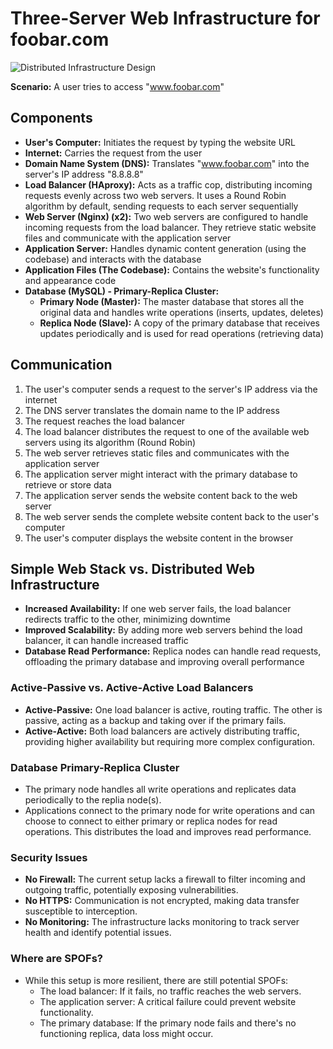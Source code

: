 # Three-Server Web Infrastructure for foobar.com

![Distributed Infrastructure Design](https://imgur.com/a/7k9e8VC)

**Scenario:** A user tries to access "www.foobar.com"

## Components
* **User's Computer:** Initiates the request by typing the website URL
* **Internet:** Carries the request from the user
* **Domain Name System (DNS):** Translates "www.foobar.com" into the server's IP address "8.8.8.8"
* **Load Balancer (HAproxy):** Acts as a traffic cop, distributing incoming requests evenly across two web servers. It uses a Round Robin algorithm by default, sending requests to each server sequentially
* **Web Server (Nginx) (x2):** Two web servers are configured to handle incoming requests from the load balancer. They retrieve static website files and communicate with the application server
* **Application Server:** Handles dynamic content generation (using the codebase) and interacts with the database
* **Application Files (The Codebase):** Contains the website's functionality and appearance code
* **Database (MySQL) - Primary-Replica Cluster:**
	- **Primary Node (Master):** The master database that stores all the original data and handles write operations (inserts, updates, deletes)
	- **Replica Node (Slave):** A copy of the primary database that receives updates periodically and is used for read operations (retrieving data)


## Communication
1. The user's computer sends a request to the server's IP address via the internet
2. The DNS server translates the domain name to the IP address
3. The request reaches the load balancer
4. The load balancer distributes the request to one of the available web servers using its algorithm (Round Robin)
5. The web server retrieves static files and communicates with the application server
6. The application server might interact with the primary database to retrieve or store data
7. The application server sends the website content back to the web server
8. The web server sends the complete website content back to the user's computer
9. The user's computer displays the website content in the browser


## Simple Web Stack vs. Distributed Web Infrastructure
- **Increased Availability:** If one web server fails, the load balancer redirects traffic to the other, minimizing downtime
- **Improved Scalability:** By adding more web servers behind the load balancer, it can handle increased traffic
- **Database Read Performance:** Replica nodes can handle read requests, offloading the primary database and improving overall performance


### Active-Passive vs. Active-Active Load Balancers
- **Active-Passive:** One load balancer is active, routing traffic. The other is passive, acting as a backup and taking over if the primary fails.
- **Active-Active:** Both load balancers are actively distributing traffic, providing higher availability but requiring more complex configuration.


### Database Primary-Replica Cluster
- The primary node handles all write operations and replicates data periodically to the replia node(s).
- Applications connect to the primary node for write operations and can choose to connect to either primary or replica nodes for read operations. This distributes the load and improves read performance.


### Security Issues
* **No Firewall:** The current setup lacks a firewall to filter incoming and outgoing traffic, potentially exposing vulnerabilities.
* **No HTTPS:** Communication is not encrypted, making data transfer susceptible to interception.
* **No Monitoring:** The infrastructure lacks monitoring to track server health and identify potential issues.


### Where are SPOFs?
* While this setup is more resilient, there are still potential SPOFs:
	- The load balancer: If it fails, no traffic reaches the web servers.
	- The application server: A critical failure could prevent website functionality.
	- The primary database: If the primary node fails and there's no functioning replica, data loss might occur.
